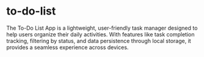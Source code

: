 # to-do-list
The To-Do List App is a lightweight, user-friendly task manager designed to help users organize their daily activities. With features like task completion tracking, filtering by status, and data persistence through local storage, it provides a seamless experience across devices.
